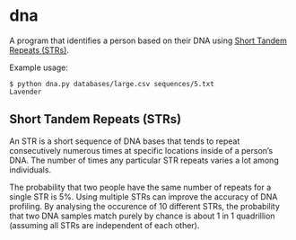 # dna
A program that identifies a person based on their DNA using [Short Tandem Repeats (STRs)](https://en.wikipedia.org/wiki/STR_analysis).

Example usage:
```
$ python dna.py databases/large.csv sequences/5.txt
Lavender
```

## Short Tandem Repeats (STRs)

An STR is a short sequence of DNA bases that tends to repeat consecutively numerous times at specific locations inside of a person’s DNA. The number of times any particular STR repeats varies a lot among individuals.

The probability that two people have the same number of repeats for a single STR is 5%. Using multiple STRs can improve the accuracy of DNA profiling. By analysing the occurence of 10 different STRs, the probability that two DNA samples match purely by chance is about 1 in 1 quadrillion (assuming all STRs are independent of each other).
